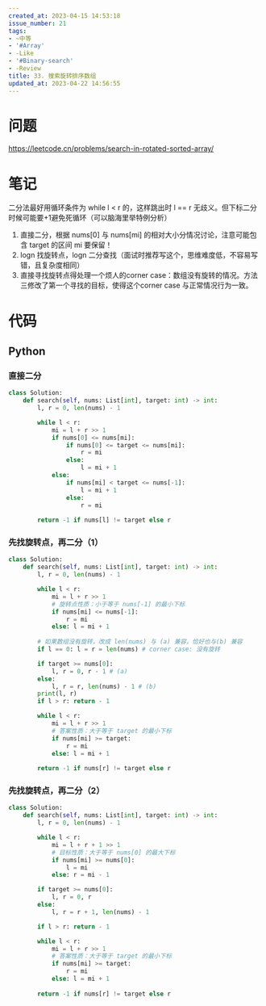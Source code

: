```yaml
---
created_at: 2023-04-15 14:53:18
issue_number: 21
tags:
- ~中等
- '#Array'
- -Like
- '#Binary-search'
- -Review
title: 33. 搜索旋转排序数组
updated_at: 2023-04-22 14:56:55
---
```


# 问题

https://leetcode.cn/problems/search-in-rotated-sorted-array/

# 笔记

二分法最好用循环条件为 while l < r 的，这样跳出时 l == r 无歧义。但下标二分时候可能要+1避免死循环（可以脑海里举特例分析）

1. 直接二分，根据 nums[0] 与 nums[mi] 的相对大小分情况讨论，注意可能包含 target 的区间 mi 要保留！
2. logn 找旋转点，logn 二分查找（面试时推荐写这个，思维难度低，不容易写错，且复杂度相同）
3. 直接寻找旋转点得处理一个烦人的corner case：数组没有旋转的情况。方法三修改了第一个寻找的目标，使得这个corner case 与正常情况行为一致。

# 代码

## Python

### 直接二分

```python
class Solution:
    def search(self, nums: List[int], target: int) -> int:
        l, r = 0, len(nums) - 1

        while l < r:
            mi = l + r >> 1
            if nums[0] <= nums[mi]:
                if nums[0] <= target <= nums[mi]:
                    r = mi
                else:
                    l = mi + 1
            else:
                if nums[mi] < target <= nums[-1]:
                    l = mi + 1
                else:
                    r = mi
        
        return -1 if nums[l] != target else r

```

### 先找旋转点，再二分（1）

```python
class Solution:
    def search(self, nums: List[int], target: int) -> int:
        l, r = 0, len(nums) - 1

        while l < r:
            mi = l + r >> 1
            # 旋转点性质：小于等于 nums[-1] 的最小下标
            if nums[mi] <= nums[-1]:
                r = mi
            else: l = mi + 1
        
        # 如果数组没有旋转，改成 len(nums) 与 (a) 兼容，恰好也与(b) 兼容
        if l == 0: l = r = len(nums) # corner case: 没有旋转

        if target >= nums[0]:
            l, r = 0, r - 1 # (a)
        else:
            l, r = r, len(nums) - 1 # (b)
        print(l, r)
        if l > r: return - 1

        while l < r:
            mi = l + r >> 1
            # 答案性质：大于等于 target 的最小下标
            if nums[mi] >= target:
                r = mi
            else: l = mi + 1
        
        return -1 if nums[r] != target else r
```

### 先找旋转点，再二分（2）

```python
class Solution:
    def search(self, nums: List[int], target: int) -> int:
        l, r = 0, len(nums) - 1

        while l < r:
            mi = l + r + 1 >> 1
            # 目标性质：大于等于 nums[0] 的最大下标
            if nums[mi] >= nums[0]:
                l = mi
            else: r = mi - 1

        if target >= nums[0]:
            l, r = 0, r
        else:
            l, r = r + 1, len(nums) - 1

        if l > r: return - 1

        while l < r:
            mi = l + r >> 1
            # 答案性质：大于等于 target 的最小下标
            if nums[mi] >= target:
                r = mi
            else: l = mi + 1
        
        return -1 if nums[r] != target else r
```


